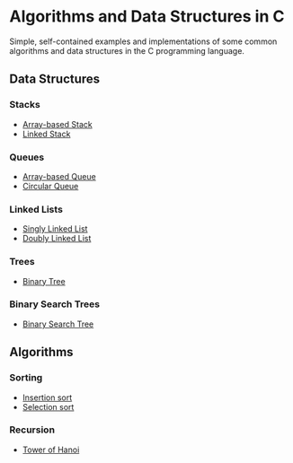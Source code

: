 # Algorithms and Data Structures in C

Simple, self-contained examples and implementations of some common
algorithms and data structures in the C programming language.

## Data Structures

### Stacks

* [Array-based Stack](src/stack_array.c)
* [Linked Stack](src/stack_linked.c)

### Queues

* [Array-based Queue](src/queue_array.c)
* [Circular Queue](src/queue_circular.c)

### Linked Lists

* [Singly Linked List](src/singly_linked_list.c)
* [Doubly Linked List](src/doubly_linked_list.c)

### Trees

* [Binary Tree](src/binary_tree.c)

### Binary Search Trees

* [Binary Search Tree](src/binary_search_tree.c)

## Algorithms

### Sorting

* [Insertion sort](src/insertion_sort.c)
* [Selection sort](src/selection_sort.c)

### Recursion

* [Tower of Hanoi](src/tower_of_hanoi.c)
